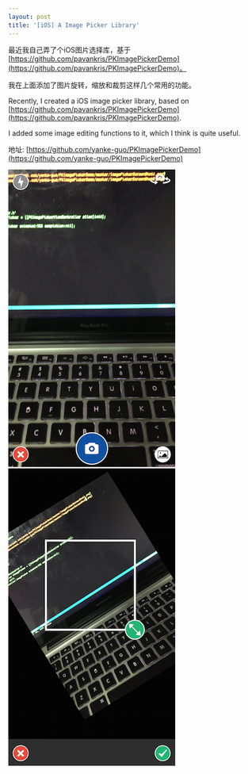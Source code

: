 ```yaml
---
layout: post
title: '[iOS] A Image Picker Library'
---
```


最近我自己弄了个iOS图片选择库，基于[https://github.com/pavankris/PKImagePickerDemo](https://github.com/pavankris/PKImagePickerDemo)。

我在上面添加了图片旋转，缩放和裁剪这样几个常用的功能。

Recently, I created a iOS image picker library, based on [https://github.com/pavankris/PKImagePickerDemo](https://github.com/pavankris/PKImagePickerDemo).

I added some image editing functions to it, which I think is quite useful.

地址: [https://github.com/yanke-guo/PKImagePickerDemo](https://github.com/yanke-guo/PKImagePickerDemo)

![Image1](/assets/images/ios-picker1.png "Screenshot 1")
![Image1](/assets/images/ios-picker2.png "Screenshot 2")
